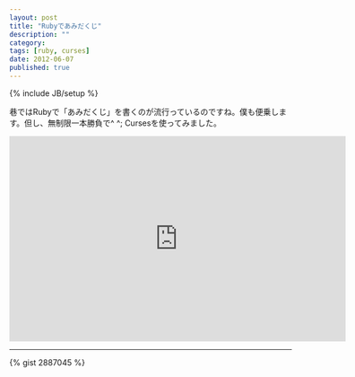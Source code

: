 ```yaml
---
layout: post
title: "Rubyであみだくじ"
description: ""
category: 
tags: [ruby, curses]
date: 2012-06-07
published: true
---
```

{% include JB/setup %}

巷ではRubyで「あみだくじ」を書くのが流行っているのですね。僕も便乗します。但し、無制限一本勝負で^ ^; Cursesを使ってみました。


<iframe src="http://www.screenr.com/embed/akr8" width="600" height="366" frameborder="0"></iframe>

----

{% gist 2887045 %}
